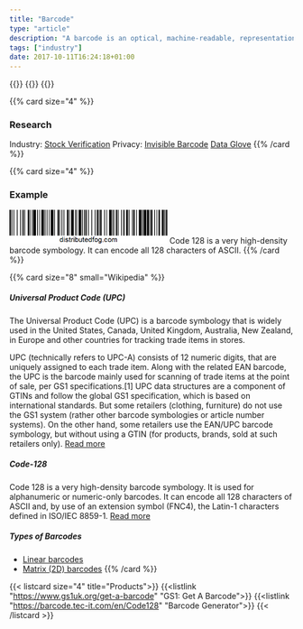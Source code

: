 ```yaml
---
title: "Barcode"
type: "article"
description: "A barcode is an optical, machine-readable, representation of data; the data usually describes something about the object that carries the barcode. Originally barcodes systematically represented data by varying the widths and spacings of parallel lines."
tags: ["industry"]
date: 2017-10-11T16:24:18+01:00
---
```


{{<card size="4" small="Wikipedia" style="info">}}
{{<description>}}
{{</card>}}

{{% card size="4" %}}
### Research
Industry: [Stock Verification](http://ijesc.org/upload/e8f6d4e378a0d9950af233863e5bc2e2.IOT%20Based%20Stock%20Verification%20System%20Using%20Raspberry%20PI,%20Barcode%20Scanner%20and%20Android%20Application.pdf)
Privacy: [Invisible Barcode](http://homepages.cae.wisc.edu/~zhu/images/S3_MobiCom.pdf)
[Data Glove](http://www.journalrepository.org/media/journals/BJMCS_6/2016/Apr/Puri1552016BJMCS24854.pdf)
{{% /card %}}

{{% card size="4" %}}
### Example
<img src="/img/articles/barcode.gif" title="DistributedFog.com in Code-128" style="width: 280px;">
Code 128 is a very high-density barcode symbology. It can encode all 128 characters of ASCII.
{{% /card %}}

{{% card size="8" small="Wikipedia" %}}
##### Universal Product Code (UPC)
The Universal Product Code (UPC) is a barcode symbology that is widely used in the United States, Canada, United Kingdom, Australia, New Zealand, in Europe and other countries for tracking trade items in stores.

UPC (technically refers to UPC-A) consists of 12 numeric digits, that are uniquely assigned to each trade item. Along with the related EAN barcode, the UPC is the barcode mainly used for scanning of trade items at the point of sale, per GS1 specifications.[1] UPC data structures are a component of GTINs and follow the global GS1 specification, which is based on international standards. But some retailers (clothing, furniture) do not use the GS1 system (rather other barcode symbologies or article number systems). On the other hand, some retailers use the EAN/UPC barcode symbology, but without using a GTIN (for products, brands, sold at such retailers only). [Read more](https://www.gs1uk.org/get-a-barcode)

##### Code-128

Code 128 is a very high-density barcode symbology. It is used for alphanumeric or numeric-only barcodes. It can encode all 128 characters of ASCII and, by use of an extension symbol (FNC4), the Latin-1 characters defined in ISO/IEC 8859-1. [Read more](https://en.wikipedia.org/wiki/Code_128)

##### Types of Barcodes

- [Linear barcodes](https://en.wikipedia.org/wiki/Barcode#Linear_barcodes)
- [Matrix (2D) barcodes](https://en.wikipedia.org/wiki/Barcode#Matrix_.282D.29_barcodes)
{{% /card %}}

{{< listcard size="4" title="Products">}}
    {{<listlink "https://www.gs1uk.org/get-a-barcode" "GS1: Get A Barcode">}}
    {{<listlink "https://barcode.tec-it.com/en/Code128" "Barcode Generator">}}
{{< /listcard >}}